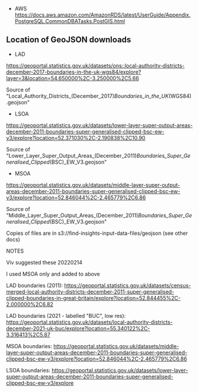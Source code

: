 * AWS
https://docs.aws.amazon.com/AmazonRDS/latest/UserGuide/Appendix.PostgreSQL.CommonDBATasks.PostGIS.html

## Location of GeoJSON downloads

* LAD

https://geoportal.statistics.gov.uk/datasets/ons::local-authority-districts-december-2017-boundaries-in-the-uk-wgs84/explore?layer=3&location=54.650000%2C-3.250000%2C5.66

Source of "Local_Authority_Districts_(December_2017)_Boundaries_in_the_UK_(WGS84).geojson"

* LSOA

https://geoportal.statistics.gov.uk/datasets/lower-layer-super-output-areas-december-2011-boundaries-super-generalised-clipped-bsc-ew-v3/explore?location=52.371030%2C-2.190838%2C10.90

Source of "Lower_Layer_Super_Output_Areas_(December_2011)_Boundaries_Super_Generalised_Clipped_(BSC)_EW_V3.geojson"

* MSOA

https://geoportal.statistics.gov.uk/datasets/middle-layer-super-output-areas-december-2011-boundaries-super-generalised-clipped-bsc-ew-v3/explore?location=52.846044%2C-2.465779%2C6.86

Source of "Middle_Layer_Super_Output_Areas_(December_2011)_Boundaries_Super_Generalised_Clipped_(BSC)_EW_V3.geojson"

Copies of files are in s3://find-insights-input-data-files/geojson (see other docs)

NOTES

Viv suggested these 20220214 

I used MSOA only and added to above

LAD boundaries (2011):
https://geoportal.statistics.gov.uk/datasets/census-merged-local-authority-districts-december-2011-super-generalised-clipped-boundaries-in-great-britain/explore?location=52.844455%2C-2.000000%2C6.82

LAD boundaries (2021 - labelled "BUC", low res): 
https://geoportal.statistics.gov.uk/datasets/local-authority-districts-december-2021-uk-buc/explore?location=55.340122%2C-3.316413%2C5.87

MSOA boundaries: 
https://geoportal.statistics.gov.uk/datasets/middle-layer-super-output-areas-december-2011-boundaries-super-generalised-clipped-bsc-ew-v3/explore?location=52.846044%2C-2.465779%2C6.86

LSOA boundaries:
https://geoportal.statistics.gov.uk/datasets/lower-layer-super-output-areas-december-2011-boundaries-super-generalised-clipped-bsc-ew-v3/explore

